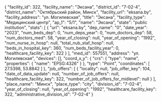 {
    "facility_id": 322,
    "facility_name": "Эксана",
    "district_id": "7-02-4",
    "district_name": "Октябрьский район, Минск",
    "facility_url": "eksana.by",
    "facility_address": "ул. Могилевская",
    "title": "Эксана",
    "facility_type": "Медицинский центр",
    "ap_1": "5\/1",
    "name": "Эксана",
    "state": "public institution",
    "stats": [
        {
            "url": "eksana.by",
            "dep_name": "0",
            "date_year": "2023",
            "num_beds_dep": 0,
            "num_deps_year": 0,
            "num_doctors_dep": 58,
            "num_doctors_med": 58,
            "year_of_closing": null,
            "year_of_opening": "1992",
            "num_nurse_in_hosp": null,
            "total_nub_staf_hosp": null,
            "beds_in_hospital_key": 360,
            "num_beds_facility_year": 0,
            "healthcare_facility_key": 322
        }
    ],
    "med_id": 557551,
    "address": "ул. Могилевская",
    "devices": [],
    "coord_x_y": {
        "crs": {
            "type": "name",
            "properties": {
                "name": "EPSG:4326"
            }
        },
        "type": "Point",
        "coordinates": [
            27.5398,
            53.8842
        ]
    },
    "job_offers": [
        {
            "locality": null,
            "job_offer_key": 104,
            "date_of_data_update": null,
            "number_of_job_offers": null,
            "healthcare_facility_key": 322,
            "number_of_job_offers_for_midlevel": null
        }
    ],
    "place_name": "Минск",
    "place_type": "city",
    "division_id": "7-02-4",
    "year_of_closing": null,
    "year_of_opening": "1992",
    "healthcare_facility_key": 322,
    "administrative_division_id": "7-02-4"
}